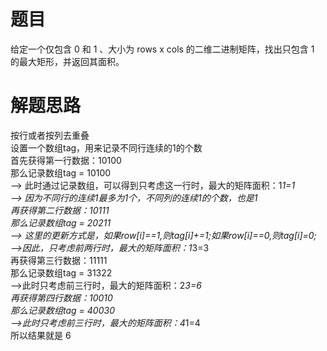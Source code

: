 # 题目
给定一个仅包含 0 和 1 、大小为 rows x cols 的二维二进制矩阵，找出只包含 1 的最大矩形，并返回其面积。

# 解题思路
按行或者按列去重叠  
设置一个数组tag，用来记录不同行连续的1的个数  
首先获得第一行数据：10100  
那么记录数组tag = 10100  
--> 此时通过记录数组，可以得到只考虑这一行时，最大的矩阵面积：1*1=1  
--> 因为不同行的连续1最多为1个，不同列的连续1的个数，也是1  
再获得第二行数据：10111  
那么记录数组tag = 20211  
--> 这里的更新方式是，如果row[i]==1,则tag[i]+=1;如果row[i]==0,则tag[i]=0;  
-->因此，只考虑前两行时，最大的矩阵面积：1*3=3  
再获得第三行数据：11111  
那么记录数组tag = 31322  
-->此时只考虑前三行时，最大的矩阵面积：2*3=6  
再获得第四行数据：10010  
那么记录数组tag = 40030  
-->此时只考虑前三行时，最大的矩阵面积：4*1=4  
所以结果就是 6  